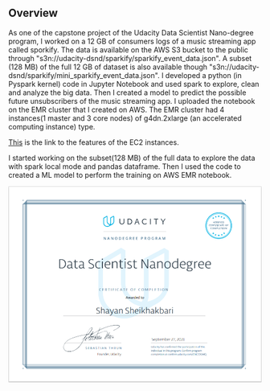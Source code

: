 <h2>Overview</h2>

As one of the capstone project of the Udacity Data Scientist Nano-degree program, I worked on a 12 GB of consumers logs of a music streaming app called sporkify. The data is available on the AWS S3 bucket to the public through "s3n://udacity-dsnd/sparkify/sparkify_event_data.json". A subset (128 MB) of the full 12 GB of dataset is also available though "s3n://udacity-dsnd/sparkify/mini_sparkify_event_data.json". I developed a python (in Pyspark kernel) code in Jupyter Notebook and used spark to explore, clean and analyze the big data. Then I created a model to predict the possible future unsubscribers of the music streaming app. I uploaded the notebook on the EMR cluster that I created on AWS.
The EMR cluster had 4 instances(1 master and 3 core nodes) of g4dn.2xlarge (an accelerated computing instance) type. 


[This](https://aws.amazon.com/ec2/instance-types) is the link to the features of the EC2 instances.


I started working on the subset(128 MB) of the full data to explore the data with spark local mode and pandas dataframe. Then I used the code to created a ML model to perform the training on AWS EMR notebook.



![Certificate.PNG](https://github.com/Shayan-ShA/Starbucks-Capstone-Challenge/blob/main/Certificate.PNG)

